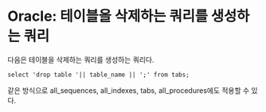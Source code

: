 # Oracle: 테이블을 삭제하는 쿼리를 생성하는 쿼리

다음은 테이블을 삭제하는 쿼리를 생성하는 쿼리다.

    select 'drop table '|| table_name || ';' from tabs;

같은 방식으로 all_sequences, all_indexes, tabs, all_procedures에도 적용할 수 있다.
